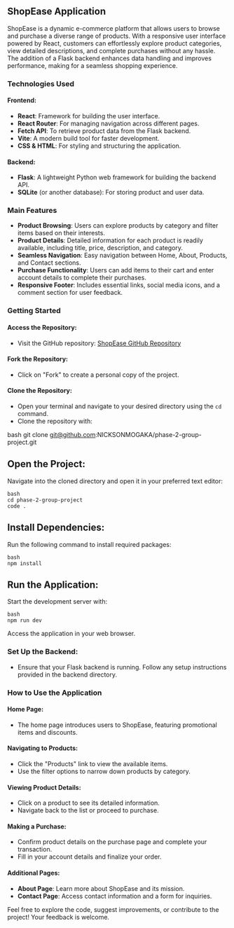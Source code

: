 ## ShopEase Application

ShopEase is a dynamic e-commerce platform that allows users to browse and purchase a diverse range of products. With a responsive user interface powered by React, customers can effortlessly explore product categories, view detailed descriptions, and complete purchases without any hassle. The addition of a Flask backend enhances data handling and improves performance, making for a seamless shopping experience.

### Technologies Used

#### Frontend:
- **React**: Framework for building the user interface.
- **React Router**: For managing navigation across different pages.
- **Fetch API**: To retrieve product data from the Flask backend.
- **Vite**: A modern build tool for faster development.
- **CSS & HTML**: For styling and structuring the application.

#### Backend:
- **Flask**: A lightweight Python web framework for building the backend API.
- **SQLite** (or another database): For storing product and user data.

### Main Features

- **Product Browsing**: Users can explore products by category and filter items based on their interests.
- **Product Details**: Detailed information for each product is readily available, including title, price, description, and category.
- **Seamless Navigation**: Easy navigation between Home, About, Products, and Contact sections.
- **Purchase Functionality**: Users can add items to their cart and enter account details to complete their purchases.
- **Responsive Footer**: Includes essential links, social media icons, and a comment section for user feedback.

### Getting Started

#### Access the Repository:
- Visit the GitHub repository: [ShopEase GitHub Repository](https://github.com/NICKSONMOGAKA/phase-2-group-project)

#### Fork the Repository:
- Click on "Fork" to create a personal copy of the project.

#### Clone the Repository:
- Open your terminal and navigate to your desired directory using the `cd` command.
- Clone the repository with:

bash
git clone git@github.com:NICKSONMOGAKA/phase-2-group-project.git

## Open the Project:

Navigate into the cloned directory and open it in your preferred text editor:

    bash
    cd phase-2-group-project
    code .

## Install Dependencies:

Run the following command to install required packages:

    bash
    npm install

## Run the Application:

Start the development server with:

    bash
    npm run dev

Access the application in your web browser.

### Set Up the Backend:
- Ensure that your Flask backend is running. Follow any setup instructions provided in the backend directory.

### How to Use the Application

#### Home Page:
- The home page introduces users to ShopEase, featuring promotional items and discounts.

#### Navigating to Products:
- Click the "Products" link to view the available items.
- Use the filter options to narrow down products by category.

#### Viewing Product Details:
- Click on a product to see its detailed information.
- Navigate back to the list or proceed to purchase.

#### Making a Purchase:
- Confirm product details on the purchase page and complete your transaction.
- Fill in your account details and finalize your order.

#### Additional Pages:
- **About Page**: Learn more about ShopEase and its mission.
- **Contact Page**: Access contact information and a form for inquiries.

Feel free to explore the code, suggest improvements, or contribute to the project! Your feedback is welcome.
